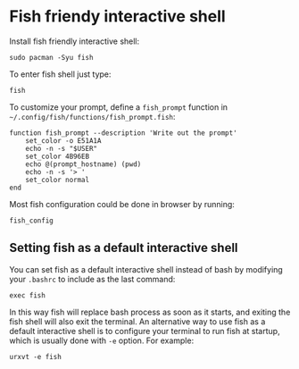 # Fish friendy interactive shell

Install fish friendly interactive shell:
```
sudo pacman -Syu fish
```

To enter fish shell just type:
```
fish
```

To customize your prompt, define a `fish_prompt` function in `~/.config/fish/functions/fish_prompt.fish`:
```
function fish_prompt --description 'Write out the prompt'
	set_color -o E51A1A
	echo -n -s "$USER"
	set_color 4B96EB 
	echo @(prompt_hostname) (pwd)
	echo -n -s '> '
	set_color normal
end
```

Most fish configuration could be done in browser by running:
```
fish_config
```

## Setting fish as a default interactive shell

You can set fish as a default interactive shell instead of bash by modifying your `.bashrc` to include as the last command:
```
exec fish
```

In this way fish will replace bash process as soon as it starts, and exiting the fish shell will also exit the terminal. An alternative way to use fish as a default interactive shell is to configure your terminal to run fish at startup, which is usually done with `-e` option. For example:
```
urxvt -e fish
```